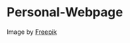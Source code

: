 # Personal-Webpage

Image by <a href="https://www.freepik.com/free-vector/flat-design-terracotta-background_29679813.htm#page=5&query=line%20art%20background&position=1&from_view=search&track=ais&uuid=34e274bd-746c-4e84-be11-88d75d23ddf3">Freepik</a>
